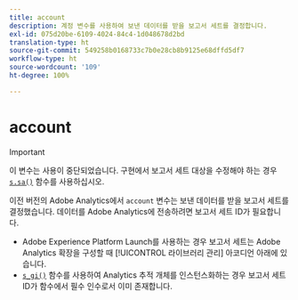 ```yaml
---
title: account
description: 계정 변수를 사용하여 보낸 데이터를 받을 보고서 세트를 결정합니다.
exl-id: 075d20be-6109-4024-84c4-1d048678d2bd
translation-type: ht
source-git-commit: 549258b0168733c7b0e28cb8b9125e68dffd5df7
workflow-type: ht
source-wordcount: '109'
ht-degree: 100%

---
```


# account

>[!IMPORTANT]
>
>이 변수는 사용이 중단되었습니다. 구현에서 보고서 세트 대상을 수정해야 하는 경우 [`s.sa()`](../functions/sa-method.md) 함수를 사용하십시오.

이전 버전의 Adobe Analytics에서 `account` 변수는 보낸 데이터를 받을 보고서 세트를 결정했습니다. 데이터를 Adobe Analytics에 전송하려면 보고서 세트 ID가 필요합니다.

* Adobe Experience Platform Launch를 사용하는 경우 보고서 세트는 Adobe Analytics 확장을 구성할 때 [!UICONTROL 라이브러리 관리] 아코디언 아래에 있습니다.
* [`s_gi()`](../functions/s-gi.md) 함수를 사용하여 Analytics 추적 개체를 인스턴스화하는 경우 보고서 세트 ID가 함수에서 필수 인수로서 이미 존재합니다.
